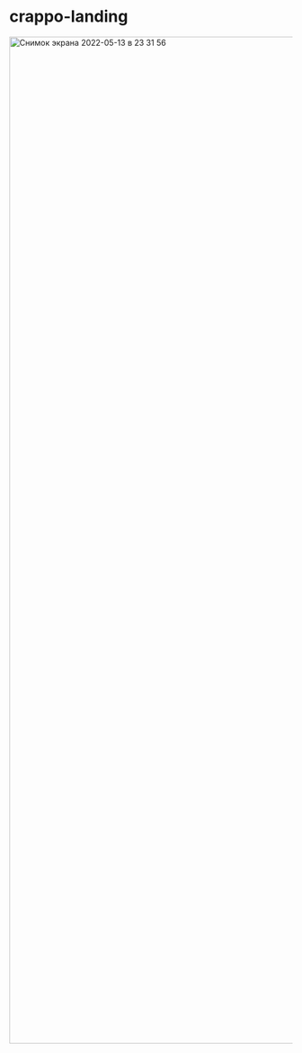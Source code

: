 # crappo-landing

<img width="1790" alt="Снимок экрана 2022-05-13 в 23 31 56" src="https://user-images.githubusercontent.com/78974590/168385191-ff2e043d-a644-4463-b5e3-1c54a8f20331.png">

